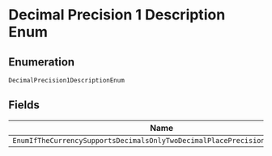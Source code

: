 
# Decimal Precision 1 Description Enum

## Enumeration

`DecimalPrecision1DescriptionEnum`

## Fields

| Name |
|  --- |
| `EnumIfTheCurrencySupportsDecimalsOnlyTwoDecimalPlacePrecisionIsSupported` |

